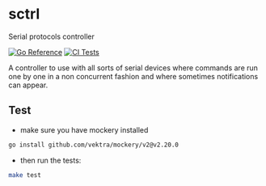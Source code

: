 # sctrl
Serial protocols controller

[![Go Reference](https://pkg.go.dev/badge/github.com/fdelbos/sctrl.svg)](https://pkg.go.dev/github.com/fdelbos/sctrl)
[![CI Tests](https://github.com/fdelbos/sctrl/actions/workflows/ci.yaml/badge.svg?branch=master)](https://github.com/fdelbos/sctrl/actions?branch=master)

A controller to use with all sorts of serial devices where commands are run one by one
in a non concurrent fashion and where sometimes notifications can appear.

## Test
- make sure you have mockery installed
```sh
go install github.com/vektra/mockery/v2@v2.20.0
```
- then run the tests:
```sh
make test
```
